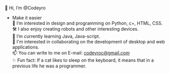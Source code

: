 👋 Hi, I’m @Codeyro   
- Make it easier  
👀 I’m interested in design and programming on Python, c+, HTML, CSS.     
🛠 I also enjoy creating robots and other interesting devices.   
🌱 I’m currently learning Java, Java-script.   
💞️ I'm interested in collaborating on the development of desktop and web applications.   
📫 You can write to me on E-mail: codeyroc@gmail.com   
✨ Fun fact: If a cat likes to sleep on the keyboard, it means that in a previous life he was a programmer.   
<!---
Codeyro/Codeyro is a ✨ special ✨ repository because its `README.md` (this file) appears on your GitHub profile.
You can click the Preview link to take a look at your changes.
---> 
